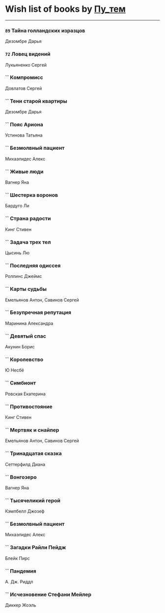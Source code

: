 # Wish list of books by [Пу_тем](https://www.facebook.com/profile.php?id=3448154788585127)
---

### `89` Тайна голландских изразцов
Дезомбре Дарья

### `72` Ловец видений
Лукьяненко Сергей

### `` Компромисс
Довлатов Сергей

### `` Тени старой квартиры
Дезомбре Дарья

### `` Пояс Ариона
Устинова Татьяна

### `` Безмолвный пациент
Михаэлидес Алекс

### `` Живые люди
Вагнер Яна

### `` Шестерка воронов
Бардуго Ли

### `` Страна радости
Кинг Стивен

### `` Задача трех тел
Цысинь Лю

### `` Последняя одиссея
Роллинс Джеймс

### `` Карты судьбы
Емельянов Антон, Савинов Сергей

### `` Безупречная репутация
Маринина Александра

### `` Девятый спас
Акунин Борис

### `` Королевство
Ю Несбё

### `` Симбионт
Ровская Екатерина

### `` Противостояние
Кинг Стивен

### `` Мертвяк и снайпер
Емельянов Антон, Савинов Сергей

### `` Тринадцатая сказка
Сеттерфилд Диана

### `` Вонгозеро
Вагнер Яна

### `` Тысячеликий герой
Кэмпбелл Джозеф

### `` Безмолвный пациент
Михаэлидес Алекс

### `` Загадки Райли Пейдж
Блейк Пирс

### `` Пандемия
А. Дж. Риддл

### `` Исчезновение Стефани Мейлер
Диккер Жоэль

